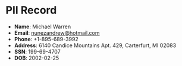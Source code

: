 # PII Record
- **Name**: Michael Warren
- **Email**: nunezandrew@hotmail.com
- **Phone**: +1-895-689-3992
- **Address**: 6140 Candice Mountains Apt. 429, Carterfurt, MI 02083
- **SSN**: 199-69-4707
- **DOB**: 2002-02-25
